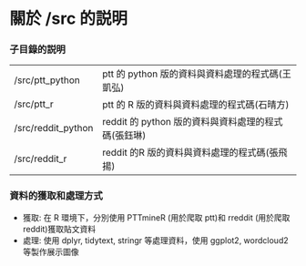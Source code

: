 關於 /src 的説明
================
### 子目錄的説明
<table>
<tbody><tr>
<td>/src/ptt_python</td>
<td>ptt 的 python 版的資料與資料處理的程式碼(王凱弘)</td>
</tr>
<tr>
<td>/src/ptt_r</td>
<td>ptt 的 R 版的資料與資料處理的程式碼(石晴方)</td>
</tr>
<tr>
<td>/src/reddit_python</td>
<td>reddit 的 python 版的資料與資料處理的程式碼(張鈺琳)</td>
</tr>
<tr>
<td>/src/reddit_r</td>
<td>reddit 的R 版的資料與資料處理的程式碼(張飛揚)</td>
</tr>
</tbody>
</table>

### 資料的獲取和處理方式
- 獲取: 在 R 環境下，分別使用 PTTmineR (用於爬取 ptt)和 rreddit (用於爬取 reddit)獲取貼文資料
- 處理: 使用 dplyr, tidytext, stringr 等處理資料，使用 ggplot2, wordcloud2 等製作展示圖像
